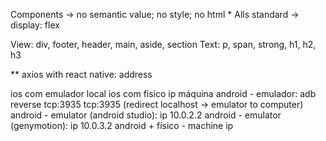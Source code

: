 Components -> no semantic value; no style; no html
	* Alls standard -> display: flex


View: div, footer, header, main, aside, section
Text: p, span, strong, h1, h2, h3


** axios with react native: address

ios com emulador local
ios com físico ip máquina
android - emulador: adb reverse tcp:3935 tcp:3935 (redirect localhost -> emulator to computer)
android - emulator (android studio): ip 10.0.2.2
android - emulator (genymotion): ip 10.0.3.2
android + físico - machine ip